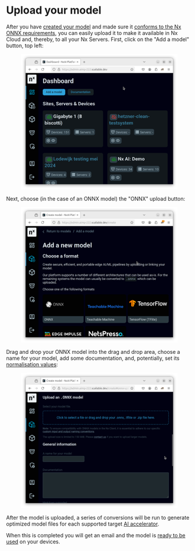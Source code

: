 # Upload your model

After you have [created your model](../../for-data-scientists/custom-model-creation.md) and made sure it [conforms to the Nx ONNX requirements](../../for-data-scientists/onnx-requirements.md), you can easily upload it to make it available in Nx Cloud and, thereby, to all your Nx Servers. First, click on the "Add a model" button, top left:

<figure><img src="../../.gitbook/assets/Screenshot From 2025-01-27 11-16-56.png" alt=""><figcaption></figcaption></figure>

Next, choose (in the case of an ONNX model)  the "ONNX" upload button:&#x20;

<figure><img src="../../.gitbook/assets/Screenshot From 2025-01-24 14-32-24.png" alt=""><figcaption></figcaption></figure>

Drag and drop your ONNX model into the drag and drop area, choose a name for your model, add some documentation, and, potentially, set its [normalisation values](normalization.md):

<figure><img src="../../.gitbook/assets/Screenshot From 2025-01-27 11-19-01.png" alt=""><figcaption></figcaption></figure>

After the model is uploaded, a series of conversions will be run to generate optimized model files for each supported target [AI accelerator](../../ai-accelerators-support/supported-ai-accelerators.md).

When this is completed you will get an email and the model is [ready to be used](../use-your-model.md) on your devices.

